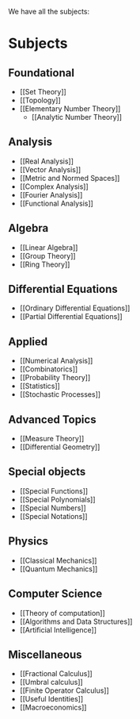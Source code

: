 We have all the subjects:

# Subjects
## Foundational
- [[Set Theory]]
- [[Topology]]
- [[Elementary Number Theory]]
	- [[Analytic Number Theory]]
## Analysis
- [[Real Analysis]]
- [[Vector Analysis]]
- [[Metric and Normed Spaces]]
- [[Complex Analysis]]
- [[Fourier Analysis]]
- [[Functional Analysis]]
## Algebra
- [[Linear Algebra]]
- [[Group Theory]]
- [[Ring Theory]]
## Differential Equations
- [[Ordinary Differential Equations]]
- [[Partial Differential Equations]]
## Applied
- [[Numerical Analysis]]
- [[Combinatorics]]
- [[Probability Theory]]
- [[Statistics]]
- [[Stochastic Processes]]
## Advanced Topics
- [[Measure Theory]]
- [[Differential Geometry]]
## Special objects
- [[Special Functions]]
- [[Special Polynomials]]
- [[Special Numbers]]
- [[Special Notations]]
## Physics
- [[Classical Mechanics]]
- [[Quantum Mechanics]]
## Computer Science
- [[Theory of computation]]
- [[Algorithms and Data Structures]]
- [[Artificial Intelligence]]
## Miscellaneous
- [[Fractional Calculus]]
- [[Umbral calculus]]
- [[Finite Operator Calculus]]
- [[Useful Identities]]
- [[Macroeconomics]]
